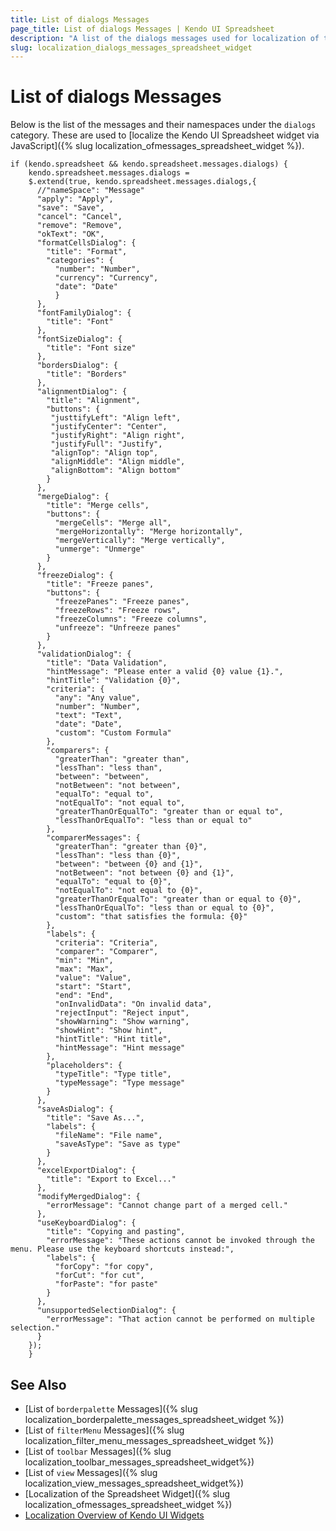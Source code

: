 ```yaml
---
title: List of dialogs Messages
page_title: List of dialogs Messages | Kendo UI Spreadsheet
description: "A list of the dialogs messages used for localization of the Kendo UI Spreadsheet widget via JavaScript."
slug: localization_dialogs_messages_spreadsheet_widget
---
```


# List of dialogs Messages

Below is the list of the messages and their namespaces under the `dialogs` category. These are used to [localize the Kendo UI Spreadsheet widget via JavaScript]({% slug localization_ofmessages_spreadsheet_widget %}).

    if (kendo.spreadsheet && kendo.spreadsheet.messages.dialogs) {
        kendo.spreadsheet.messages.dialogs =
        $.extend(true, kendo.spreadsheet.messages.dialogs,{
          //"nameSpace": "Message"
          "apply": "Apply",
          "save": "Save",
          "cancel": "Cancel",
          "remove": "Remove",
          "okText": "OK",
          "formatCellsDialog": {
            "title": "Format",
            "categories": {
              "number": "Number",
              "currency": "Currency",
              "date": "Date"
              }
          },
          "fontFamilyDialog": {
            "title": "Font"
          },
          "fontSizeDialog": {
            "title": "Font size"
          },
          "bordersDialog": {
            "title": "Borders"
          },
          "alignmentDialog": {
            "title": "Alignment",
            "buttons": {
             "justtifyLeft": "Align left",
             "justifyCenter": "Center",
             "justifyRight": "Align right",
             "justifyFull": "Justify",
             "alignTop": "Align top",
             "alignMiddle": "Align middle",
             "alignBottom": "Align bottom"
            }
          },
          "mergeDialog": {
            "title": "Merge cells",
            "buttons": {
              "mergeCells": "Merge all",
              "mergeHorizontally": "Merge horizontally",
              "mergeVertically": "Merge vertically",
              "unmerge": "Unmerge"
            }
          },
          "freezeDialog": {
            "title": "Freeze panes",
            "buttons": {
              "freezePanes": "Freeze panes",
              "freezeRows": "Freeze rows",
              "freezeColumns": "Freeze columns",
              "unfreeze": "Unfreeze panes"
            }
          },
          "validationDialog": {
            "title": "Data Validation",
            "hintMessage": "Please enter a valid {0} value {1}.",
            "hintTitle": "Validation {0}",
            "criteria": {
              "any": "Any value",
              "number": "Number",
              "text": "Text",
              "date": "Date",
              "custom": "Custom Formula"
            },
            "comparers": {
              "greaterThan": "greater than",
              "lessThan": "less than",
              "between": "between",
              "notBetween": "not between",
              "equalTo": "equal to",
              "notEqualTo": "not equal to",
              "greaterThanOrEqualTo": "greater than or equal to",
              "lessThanOrEqualTo": "less than or equal to"
            },
            "comparerMessages": {
              "greaterThan": "greater than {0}",
              "lessThan": "less than {0}",
              "between": "between {0} and {1}",
              "notBetween": "not between {0} and {1}",
              "equalTo": "equal to {0}",
              "notEqualTo": "not equal to {0}",
              "greaterThanOrEqualTo": "greater than or equal to {0}",
              "lessThanOrEqualTo": "less than or equal to {0}",
              "custom": "that satisfies the formula: {0}"
            },
            "labels": {
              "criteria": "Criteria",
              "comparer": "Comparer",
              "min": "Min",
              "max": "Max",
              "value": "Value",
              "start": "Start",
              "end": "End",
              "onInvalidData": "On invalid data",
              "rejectInput": "Reject input",
              "showWarning": "Show warning",
              "showHint": "Show hint",
              "hintTitle": "Hint title",
              "hintMessage": "Hint message"
            },
            "placeholders": {
              "typeTitle": "Type title",
              "typeMessage": "Type message"
            }
          },
          "saveAsDialog": {
            "title": "Save As...",
            "labels": {
              "fileName": "File name",
              "saveAsType": "Save as type"
            }
          },
          "excelExportDialog": {
            "title": "Export to Excel..."
          },
          "modifyMergedDialog": {
            "errorMessage": "Cannot change part of a merged cell."
          },
          "useKeyboardDialog": {
            "title": "Copying and pasting",
            "errorMessage": "These actions cannot be invoked through the menu. Please use the keyboard shortcuts instead:",
            "labels": {
              "forCopy": "for copy",
              "forCut": "for cut",
              "forPaste": "for paste"
            }
          },
          "unsupportedSelectionDialog": {
            "errorMessage": "That action cannot be performed on multiple selection."
          }
        });
        }

## See Also

* [List of `borderpalette` Messages]({% slug localization_borderpalette_messages_spreadsheet_widget %})
* [List of `filterMenu` Messages]({% slug localization_filter_menu_messages_spreadsheet_widget %})
* [List of `toolbar` Messages]({% slug localization_toolbar_messages_spreadsheet_widget%})
* [List of `view` Messages]({% slug localization_view_messages_spreadsheet_widget%})
* [Localization of the Spreadsheet Widget]({% slug localization_ofmessages_spreadsheet_widget %})
* [Localization Overview of Kendo UI Widgets](/framework/localization/overview)
